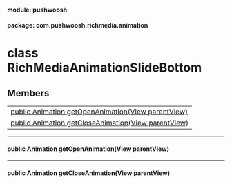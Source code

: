 
#### module: pushwoosh  

#### package: com.pushwoosh.richmedia.animation  

# <a name="heading"></a>class RichMediaAnimationSlideBottom  

## Members  

<table>
	<tr>
		<td><a href="#1af147d9938bcd49bd9b0d70647f7ccbcf">public Animation getOpenAnimation(View parentView)</a></td>
	</tr>
	<tr>
		<td><a href="#1a0d0c908bff5d7eaab041a9414e26b653">public Animation getCloseAnimation(View parentView)</a></td>
	</tr>
</table>


----------  
  

#### <a name="1af147d9938bcd49bd9b0d70647f7ccbcf"></a>public Animation getOpenAnimation(View parentView)  


----------  
  

#### <a name="1a0d0c908bff5d7eaab041a9414e26b653"></a>public Animation getCloseAnimation(View parentView)  
